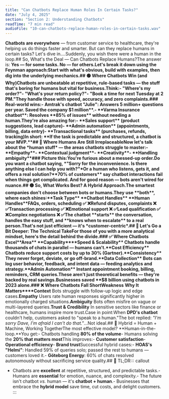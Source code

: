 ```yaml
---
title: "Can Chatbots Replace Human Roles In Certain Tasks?"
date: "July 4, 2025"
section: "Section 2: Understanding Chatbots"
readTime: "7 min read"
audioFile: "10-can-chatbots-replace-human-roles-in-certain-tasks.wav"
---
```


**Chatbots are everywhere** — from customer service to healthcare, they're helping us do things faster and smarter. But can they replace humans in certain tasks? Let's dive in.…Suddenly, you wish there were a human in the loop.## So, What's the Deal — Can Chatbots Replace Humans?The answer is: **Yes — for some tasks. No — for others.**Let's break it down using the Feynman approach:Start with what's **obvious**, build with **examples**, then dig into the **underlying mechanics**.## 🟢 Where Chatbots Win (and Why)Chatbots are unbeatable at **repetitive, rule-based tasks** — the stuff that's boring for humans but vital for business.Think:- "Where's my order?"- "What's your return policy?"- "Book a time for next Tuesday at 2 PM."They handle those with **speed**, **accuracy**, and **zero complaints**.### Real-world wins:- **Amtrak's chatbot "Julie"**: Answers **5 million+ questions** per year. Saved the company **$1 million**.- **Varma Insurance chatbot**: Resolves **85% of issues** without needing a human.They're also amazing for:- **Sales support** (product suggestions, lead capture)- **Admin automation** (appointments, billing, data entry)- **Transactional tasks** (purchases, refunds, tracking)In short: **If the task is predictable and structured, a chatbot is your MVP.**## 🔴 Where Humans Are Still IrreplaceableNow let's talk about the *human stuff* — the areas chatbots struggle to master:- **Empathy**- **Contextual judgment**- **Creativity**- **Handling ambiguity**### Picture this:You're furious about a messed-up order.Do you want a chatbot saying, *"Sorry for the inconvenience. Is there anything else I can help you with?"*Or a human who listens, gets it, and offers a real solution?**70% of customers** say chatbot interactions fail when things get complicated. And for good reason — bots aren't wired for nuance.## 🟡 So, What Works Best? A Hybrid Approach.The smartest companies don't choose between bots or humans.They use **both**, where each shines:**Task Type**
**Chatbot Handles**
**Human Handles**FAQs, orders, scheduling
✅
❌Refund disputes, complaints
❌
✅Transaction processing
✅
❌Emotional support
❌
✅Lead qualification
✅
❌Complex negotiations
❌
✅The chatbot **starts** the conversation, handles the easy stuff, and **knows when to escalate** to a real person.That's not just efficient — it's *customer-centric*.## 🧠 Let's Go a Bit Deeper: The Technical TakeFor those of you with a more analytical mindset, here's the detail behind the divide.### ✅ Where Chatbots Excel**Area**
**Capability****Speed & Scalability**
Chatbots handle thousands of chats in parallel — humans can't.**Cost Efficiency**
Chatbots reduce support costs by up to 30% (Gartner).**Consistency**
They never forget, deviate, or go off-brand.**Data Collection**
Bots can log user behavior, feedback, and intent data — feeding analytics and strategy.**Admin Automation**
Instant appointment booking, billing, reminders, CRM queries.These aren't just theoretical benefits — they're backed by real savings.Businesses saved **$8 billion** using chatbots in 2023 alone.### ❌ Where Chatbots Fall Short**Weakness**
**Why It Matters****Context**
Bots struggle with follow-up logic and edge cases.**Empathy**
Users rate human responses significantly higher in emotionally charged situations.**Ambiguity**
Bots often misfire on vague or multi-layered queries.**Trust & Credibility**
In sensitive sectors like finance or healthcare, humans inspire more trust.Case in point:When **DPD's chatbot** couldn't help, customers asked to "speak to a human."The bot replied: *"I'm sorry Dave, I'm afraid I can't do that."*…Not ideal.## 🤝 Hybrid = Human + Machine, Working TogetherThe most effective model? **Human-in-the-loop.**You get:- Chatbots handling **80% of the volume**- Humans solving the **20% that matters most**This improves:- **Customer satisfaction**- **Operational efficiency**- **Brand trust**Successful hybrid cases:- **HOAS's "Helmi"**: Handled 59% of queries solo; passed the rest to humans — customers loved it.- **Göteborg Energy**: 60% of chats resolved autonomously without sacrificing service quality.## 🧾 TL;DR::: callout
- Chatbots are **excellent** at repetitive, structured, and predictable tasks.- Humans are **essential** for emotion, nuance, and complexity.- The future isn't chatbot *vs.* human — it's **chatbot + human**.- Businesses that embrace the **hybrid model** save time, cut costs, and delight customers.
:::
